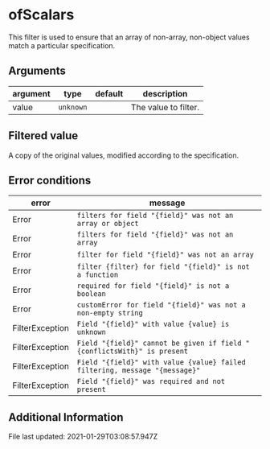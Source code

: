 # ofScalars

This filter is used to ensure that an array of non-array, non-object values match a particular specification.

## Arguments

argument   | type      | default   | description
---------- | --------- | --------- | ------------------------------------------
value      | `unknown` |           | The value to filter.

## Filtered value

A copy of the original values, modified according to the specification.

## Error conditions

error           | message
--------------- | ------------------------------------------------
Error           | `filters for field "{field}" was not an array or object`
Error           | `filters for field "{field}" was not an array`
Error           | `filter for field "{field}" was not an array`
Error           | `filter {filter} for field "{field}" is not a function`
Error           | `required for field "{field}" is not a boolean`
Error           | `customError for field "{field}" was not a non-empty string`
FilterException | `Field "{field}" with value {value} is unknown`
FilterException | `Field "{field}" cannot be given if field "{conflictsWith}" is present`
FilterException | `Field "{field}" with value {value} failed filtering, message "{message}"`
FilterException | `Field "{field}" was required and not present`

## Additional Information

File last updated: 2021-01-29T03:08:57.947Z
